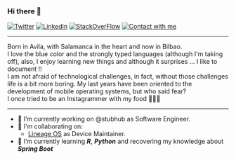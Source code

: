 ### Hi there 👋

[![Twitter](https://img.shields.io/badge/%20-0e76a8?color=008a93&label=vctrsntj_ham&logo=twitter&logoColor=white&style=flat)](https://twitter.com/VctrSntj_Ham)
[![Linkedin](https://img.shields.io/badge/%20-0e76a8?color=blue&label=victorsantojacallejo&logo=linkedin&logoColor=white&style=flat)](https://www.linkedin.com/in/victorsantojacallejo/)
[![StackOverFlow](https://img.shields.io/badge/%20-0e76a8?color=orange&label=vjsantojaca&logo=stackoverflow&logoColor=white&style=flat)](https://stackoverflow.com/users/4708439/vjsantojaca)
[![Contact with me](https://img.shields.io/badge/%20-0e76a8?color=f5f5f5&label=Contact%20me%20on%20GitHub&logo=Github&logoColor=white&style=flat)](https://github.com/vjsantojaca/vjsantojaca/issues/new)

------------

Born in Avila, with Salamanca in the heart and now in Bilbao.  
I love the blue color and the strongly typed languages (although I'm taking off), also, I enjoy learning new things and although it surprises ... I like to document !!  
I am not afraid of technological challenges, in fact, without those challenges life is a bit more boring. My last years have been oriented to the development of mobile operating systems, but who said fear?  
I once tried to be an Instagrammer with my food 👨🏻‍🍳

------------
- 🔭 I’m currently working on @stubhub as Software Engineer.
- 👯 I'm collaborating on:
  - [Lineage OS](https://lineageos.org/) as Device Maintainer.
- 🌱 I’m currently learning ***R***, ***Python*** and recovering my knowledge about ***Spring Boot***

<!--
**vjsantojaca/vjsantojaca** is a ✨ _special_ ✨ repository because its `README.md` (this file) appears on your GitHub profile.

Here are some ideas to get you started:

- 🔭 I’m currently working on ...
- 🌱 I’m currently learning ...
- 👯 I’m looking to collaborate on ...
- 🤔 I’m looking for help with ...
- 💬 Ask me about ...
- 📫 How to reach me: ...
- 😄 Pronouns: ...
- ⚡ Fun fact: ...
-->
